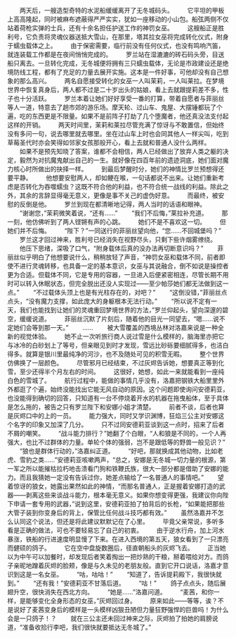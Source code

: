 　　两天后，一艘造型奇特的水泥船缓缓离开了无冬城码头。
　　它平坦的甲板上高高隆起，同时被麻布遮蔽得严严实实，犹如一座移动的小山包。船弦两侧不仅站着荷枪实弹的士兵，还有十余名担任护送工作的神罚女巫。
　　这艘船正是胜利号，它负责将灵魂仪器送抵大雪山，在那里，塔其拉女巫将完成转化仪式，附身于蠕虫载体之上。
　　由于保密需要，临行前没有任何仪式，也没有鸣响汽笛，就连装载工作都是在夜间悄悄完成的。
　　罗兰站在湿漉漉的砖石码头旁，目送船只离去。一旦转化完成，无冬城便将拥有三只蠕虫载体，无论是市政建设还是绝境防线工程，都有了充足的力量去展开实施。这本是一件好事，可他却没有自己想象的那么高兴。
　　两名自愿接受转化的女巫一人叫茉莉，一人叫莱拉。在梦境世界中恢复真身后，两人都不过是二十岁出头的姑娘，看上去就跟提莉差不多，性子也十分活跃。
　　罗兰本着让她们好好享受一番的打算，带着自愿者与菲丽丝等人一道，特意去了趟市郊的游乐场。摩天轮、过山车、鬼屋、大摆锤都玩了个遍，吃的东西更是不限量。如果不是前阵子打劫了几个堕魔者，他还真没法支付起这样的开销。
　　两天时间里，茉莉和莱拉尽管充满了惊讶与不敢置信，但始终没有多问一句，说去哪里就去哪里。坐在过山车上时也会同其他人一样尖叫，吃到草莓圣代时亦会笑得如邻家女孩那般开心，看上去就和普通人没什么两样。
　　如果不是预先知晓了答案，谁都不会相信，两人已经做出了放弃人类之躯的决定，毅然为对抗魔鬼献出自己的一生。就好像在四百年前的遗迹洞底，她们面对魔力核心时所做出的抉择一样。
　　到最后梦醒时分，她们的神情比罗兰预想得还要平静。
　　他想要安慰两人，却如鲠在喉，一句话都说不出来。让她们重新考虑是否转化为吞噬蠕虫？这既不符合他的利益，也不符合统一战线的利益。除此之外，其余的言辞显得毫无意义，更像是事不关己的虚伪好意。
　　而最终，被安慰的反倒是他。
　　罗兰到现在都清晰地记得，两人当时的话语和眼神。
　　“谢谢您，”茉莉微笑着说，“还有……”
　　“我们不后悔，”莱拉补充道。
　　那一刻，他仿佛听到了两人铿锵有声的心跳。
　　她们不是不喜欢这一切。
　　但她们并不后悔。
　　“陛下？”一同送行的菲丽丝望向他，“您……不回城堡吗？”
　　罗兰这才回过神来，胜利号已经消失在视野尽头，只剩下些许烟雾缭绕。
　　他压下思绪，深吸了口气，“附身载体后真的没办法再切断意识吗？”
　　菲丽丝似乎明白了他想要说什么，稍稍放轻了声音，“神罚女巫和载体不同，前者即使不进行灵魂转移，也具备一定的基本意识，女巫与其说融合，倒不如说是操控者更为合适。但载体不同，它是专用的容器，一旦进入后便紧密相连，尽管长期不用时可以转入休眠状态，但完全脱出还没人实现过——至少帕莎她们都无法做到这一点。”
　　“不过载体头顶上也是有光柱存在的，对吧？”
　　“这倒没错，”菲丽丝点点头，“没有魔力支撑，如此庞大的身躯根本无法行动。”
　　“所以说不定有一天，我们也能找到让她们的灵魂重回梦境世界的方法，”罗兰仰起头，望向深邃的碧空，缓缓说道。
　　菲丽丝沉默了片刻后，随着他的目光一同望去，“嗯……说不定她们会等到那一天。”
　　……
　　被大雪覆盖的西境丛林对洛嘉来说是一种全新的视觉体验。
　　她不止一次听旅行商人说过雪是什么模样的，脑海里亦把它与冰冷的白砂划上了等号，但亲眼见到时才发现，雪远比砂砾要细腻得多，也洁白得多。就算是银川里最纯净的河沙，也不及随处可见的积雪无暇。
　　整个世界仿佛换了一层颜色。
　　尽管邪月已经结束，不过灰烬告诉她，想要真正等到化雪，至少还得半个月左右的时间。
　　这很好，她想，如此一来就能看到一座纯白色的雪城了。
　　航行过程中，能做的事情几乎没有，洛嘉把钢铁大船里里外外都逛了个遍，始终没能找出它能无风自动的原因。这个问题即使询问安德莉亚，也没能得到确切的回答，只知道有一台不停烧着开水的机器在拖曳船体，至于具体是怎么拖的，被告之只有罗兰陛下和安娜小姐才清楚。
　　前者不谈，后者也算是灰烬口中的上的一员。
　　能力强大，同时又学识渊博，狂焰三公主对安娜这个名字的印象又加深了几分。
　　只不过同安德莉亚谈到这一点时，招来了后者不屑的嘲笑。
　　“战斗能力排行？”她翻了个白眼，“人和狼是不同的，一个人再强大，也比不过群体的力量。单轮个体的强弱，岂不是跟低等的野兽一般见识？”
　　“狼也是群体行动的，”洛嘉纠正道。
　　“好吧，那就换成其他动物，比如老虎、雪豹之类……”安德莉亚咳嗽两声，“总之，安娜是无冬城一切力量的根源，第一军之所以能摧枯拉朽地击溃看门狗和铁鞭氏族，很大一部分都是借助了安娜的能力。而且我猜她一定没有告诉过你，她差点输给了一名普通人的事情吧。”
　　望着惊讶的狼女，她露出果然如此的神情，“而那名普通人，正是握着安娜打造的武器——剥离这些来谈战斗能力，根本毫无意义。如果你想变得更强，我建议你向陛下申请一套专用的武器，”说到这里，安德莉亚拍了拍背后的长枪，“如果能把那些大管子装到你变身后的背上，保管比任何战斗技巧都有效。”
　　虽然洛嘉并不怎么认同这个说法，但还是将此建议默默记在了心里。
　　毕竟父亲常说，多听多看是正确的做法，可也不要轻易忘了自己的初衷。
　　由于逆水行舟，加上河水暴涨，铁船的行进速度明显慢了下来。在进入西境的第五天，狼女看到了一只漂亮而健硕的鸽子。
　　它在空中盘旋数圈后，径直朝船头的灰烬飞去。
　　正当她以为中午可以加餐时，却发现后者笑着掏出一把炒熟的干粮，掰着喂给对方。而鸽子亲昵地蹭着灰烬的脸颊，像是与久未见的老朋友般。直到它开口说话，洛嘉才意识到这是一名女巫。
　　“咕，咕咕！”
　　“知道了，告诉提莉殿下，我很快就到。”
　　“还有我！”安德莉亚不甘落后道。
　　“咕！”
　　鸽子点点头，随后展翅升空，很快消失在西北方向。
　　“她是……”洛嘉问道。
　　“麦茜，和你一样，是能够变化全身形态的女巫，”灰烬回过身。
　　原来如此——等等，诶？不是说好了麦茜变身后的模样是一头模样凶狠丑陋但力量狂野强悍的巨兽吗！为什么会是一只鸽子！？
　　就在三公主还未回过神来之际，灰烬拍了拍她的肩膀说道，“准备收拾行李吧，我们很快就要抵达无冬城了。”